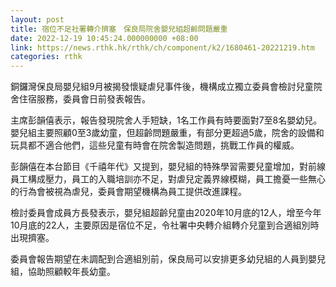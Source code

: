 ```yaml
---
layout: post
title: 宿位不足社署轉介擠塞　保良局院舍嬰兒組超齡問題嚴重
date: 2022-12-19 10:45:24.000000000 +08:00
link: https://news.rthk.hk/rthk/ch/component/k2/1680461-20221219.htm
categories: rthk
---
```


銅鑼灣保良局嬰兒組9月被揭發懷疑虐兒事件後，機構成立獨立委員會檢討兒童院舍住宿服務，委員會日前發表報告。

主席彭韻僖表示，報告發現院舍人手短缺，1名工作員有時要面對7至8名嬰幼兒。嬰兒組主要照顧0至3歲幼童，但超齡問題嚴重，有部分更超過5歲，院舍的設備和玩具都不適合他們，這些兒童有時會在院舍製造問題，挑戰工作員的權威。

彭韻僖在本台節目《千禧年代》又提到，嬰兒組的特殊學習需要兒童增加，對前線員工構成壓力，員工的入職培訓亦不足，對虐兒定義界線模糊，員工擔憂一些無心的行為會被視為虐兒，委員會期望機構為員工提供改進課程。

檢討委員會成員方長發表示，嬰兒組超齡兒童由2020年10月底的12人，增至今年10月底的22人，主要原因是宿位不足，令社署中央轉介組轉介兒童到合適組別時出現擠塞。

委員會報告期望在未調配到合適組別前，保良局可以安排更多幼兒組的人員到嬰兒組，協助照顧較年長幼童。
